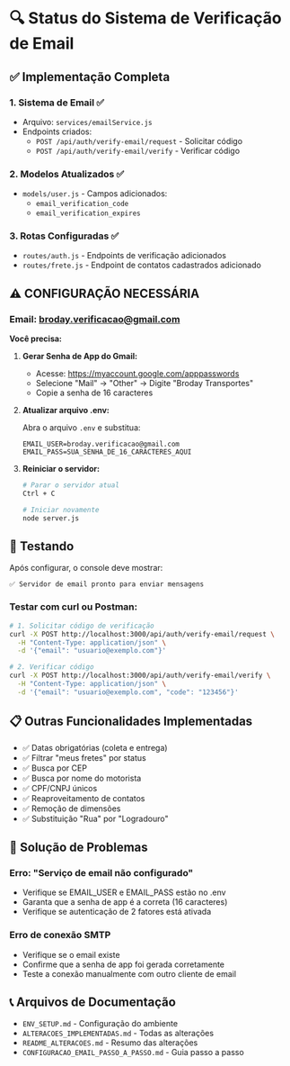 # 🔍 Status do Sistema de Verificação de Email

## ✅ Implementação Completa

### 1. Sistema de Email ✅
- Arquivo: `services/emailService.js`
- Endpoints criados:
  - `POST /api/auth/verify-email/request` - Solicitar código
  - `POST /api/auth/verify-email/verify` - Verificar código

### 2. Modelos Atualizados ✅
- `models/user.js` - Campos adicionados:
  - `email_verification_code`
  - `email_verification_expires`

### 3. Rotas Configuradas ✅
- `routes/auth.js` - Endpoints de verificação adicionados
- `routes/frete.js` - Endpoint de contatos cadastrados adicionado

## ⚠️ CONFIGURAÇÃO NECESSÁRIA

### Email: broday.verificacao@gmail.com

**Você precisa:**

1. **Gerar Senha de App do Gmail:**
   - Acesse: https://myaccount.google.com/apppasswords
   - Selecione "Mail" → "Other" → Digite "Broday Transportes"
   - Copie a senha de 16 caracteres

2. **Atualizar arquivo .env:**
   
   Abra o arquivo `.env` e substitua:
   
   ```env
   EMAIL_USER=broday.verificacao@gmail.com
   EMAIL_PASS=SUA_SENHA_DE_16_CARACTERES_AQUI
   ```

3. **Reiniciar o servidor:**
   ```bash
   # Parar o servidor atual
   Ctrl + C
   
   # Iniciar novamente
   node server.js
   ```

## 🧪 Testando

Após configurar, o console deve mostrar:
```
✅ Servidor de email pronto para enviar mensagens
```

### Testar com curl ou Postman:

```bash
# 1. Solicitar código de verificação
curl -X POST http://localhost:3000/api/auth/verify-email/request \
  -H "Content-Type: application/json" \
  -d '{"email": "usuario@exemplo.com"}'

# 2. Verificar código
curl -X POST http://localhost:3000/api/auth/verify-email/verify \
  -H "Content-Type: application/json" \
  -d '{"email": "usuario@exemplo.com", "code": "123456"}'
```

## 📋 Outras Funcionalidades Implementadas

- ✅ Datas obrigatórias (coleta e entrega)
- ✅ Filtrar "meus fretes" por status
- ✅ Busca por CEP
- ✅ Busca por nome do motorista
- ✅ CPF/CNPJ únicos
- ✅ Reaproveitamento de contatos
- ✅ Remoção de dimensões
- ✅ Substituição "Rua" por "Logradouro"

## 🔧 Solução de Problemas

### Erro: "Serviço de email não configurado"
- Verifique se EMAIL_USER e EMAIL_PASS estão no .env
- Garanta que a senha de app é a correta (16 caracteres)
- Verifique se autenticação de 2 fatores está ativada

### Erro de conexão SMTP
- Verifique se o email existe
- Confirme que a senha de app foi gerada corretamente
- Teste a conexão manualmente com outro cliente de email

## 📞 Arquivos de Documentação

- `ENV_SETUP.md` - Configuração do ambiente
- `ALTERACOES_IMPLEMENTADAS.md` - Todas as alterações
- `README_ALTERACOES.md` - Resumo das alterações
- `CONFIGURACAO_EMAIL_PASSO_A_PASSO.md` - Guia passo a passo

